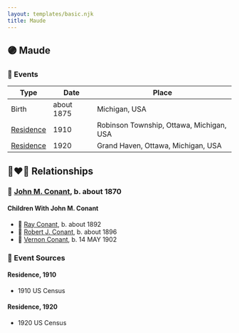 ```yaml
---
layout: templates/basic.njk
title: Maude
---
```

## 🟣 Maude

### 📆 Events

Type | Date | Place
------ | ------ | ------
Birth | about 1875 | Michigan, USA
[Residence](#event-event-0) | 1910 | Robinson Township, Ottawa, Michigan, USA
[Residence](#event-event-1) | 1920 | Grand Haven, Ottawa, Michigan, USA

## 👩‍❤️‍👨 Relationships

### 🔵 [John M. Conant](/people/3/38989658), b. about 1870

#### Children With John M. Conant
* 🔵 [Ray Conant](/people/9/99936990), b. about 1892
* 🔵 [Robert J. Conant](/people/7/75124444), b. about 1896
* 🔵 [Vernon Conant](/people/1/15985527), b. 14 MAY 1902
### 📰 Event Sources

#### <a id="event-event-0"></a> Residence, 1910
* 1910 US Census

#### <a id="event-event-1"></a> Residence, 1920
* 1920 US Census
